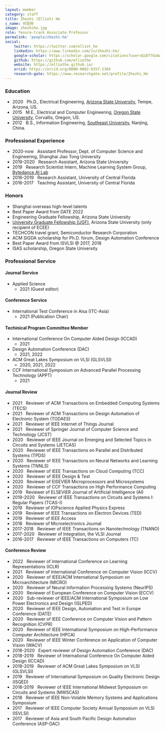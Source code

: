 ```yaml
---
layout: member
category: staff
title: Zhezhi (Elliot) He
c_name: 何哲陟
image: zhezhihe.jpg
role: Tenure-track Associate Professor
permalink: 'people/zhezhi-he'
social:
    twitter: https://twitter.com/elliot_he
    linkedin: https://www.linkedin.com/in/zhezhi-he/
    google-scholar: https://scholar.google.com/citations?user=QzDf7GoAAAAJ&hl=en
    github: https://github.com/elliothe
    website: https://elliothe.github.io/
    orcid: https://orcid.org/0000-0002-6357-236X
    research-gate: https://www.researchgate.net/profile/Zhezhi_He
---
```


<!-- [Curriculum vitae]() -->
<!-- <a href="../cv/cv_zhezhi_he.pdf"><i class="ai ai-cv-square ai-1x"></i> Curriculum Vitae</a> -->

### <i class="fas fa-graduation-cap"></i> Education
 - 2020 &nbsp; Ph.D., Electrical Engineering, [Arizona State University](https://ecee.engineering.asu.edu/), Tempe, Arizona, US.
 - 2015 &nbsp; M.E., Electrical and Computer Engineering, [Oregon State University](https://eecs.oregonstate.edu/), Corvallis, Oregon, US.
 - 2012 &nbsp; B.S., Information Engineering, [Southeast University](https://www.seu.edu.cn/english/), Nanjing, China.


### <i class="fas fa-briefcase"></i> Professional Experience
- 2020-now &nbsp; Assistant Professor, Dept. of Computer Science and Engineering, Shanghai Jiao Tong University
- 2019-2020 &nbsp; Research Assistant, Arizona State University
- 2019 &nbsp; Research Scientist Intern, Machine Learning System Group, [Bytedance AI Lab](https://ailab.bytedance.com/)
- 2016-2019 &nbsp; Research Assistant, University of Central Florida
- 2016-2017 &nbsp; Teaching Assistant, University of Central Florida



### <i class="fas fa-award"></i> Honors
- Shanghai overseas high-level talents
- Best Paper Award from DATE 2022
- Engineering Graduate Fellowship, Arizona State University
- [University Graduate Fellowship (UGF)](https://graduate.asu.edu/current-students/funding-opportunities/awards-and-fellowships/university-graduate-fellowships), Arizona State University (only recipient of ECEE)
- TECHCON travel grant, Semiconductor Research Corporation
- ACM SIGDA scholarship for Ph.D. forum, Design Automation Conference
- Best Paper Award from ISVLSI @ 2017, 2018
- ISAS scholarship, Oregon State University

### <i class="fas fa-user-tie"></i> Professional Service

#### Journal Service
- Applied Science
    - 2021 (Guest editor)


#### Conference Service
- International Test Conference in Aisa (ITC-Asia)
    - 2021 (Publication Chair)

#### Techinical Program Committee Member
- International Conference On Computer Aided Design (ICCAD)
    - 2021
- Design Automation Conference (DAC)
    - 2021, 2022
- ACM Great Lakes Symposium on VLSI (GLSVLSI)
    - 2020, 2021, 2022
- CCF International Symposium on Advanced Parallel Processing Technology (APPT)
    - 2021


#### Journal Review
- 2021 &nbsp; Reviewer of ACM Transactions on Embedded Computing Systems (TECS)
- 2021 &nbsp; Reviewer of ACM Transactions on Design Automation of Electronic System (TODAES)
- 2021 &nbsp; Reviewer of IEEE Internet of Things Journal
- 2021 &nbsp; Reviewer of Springer Journal of Computer Science and Technology (JCST)
- 2020 &nbsp; Reviewer of IEEE Journal on Emerging and Selected Topics in Circuits and Systems (JETCAS)
- 2020 &nbsp; Reviewer of IEEE Transactions on Parallel and Distributed Systems (TPDS)
- 2020 &nbsp; Reviewer of IEEE Transactions on Neural Networks and Learning Systems (TNNLS) 
- 2020 &nbsp; Reviewer of IEEE Transactions on Cloud Computing (TCC) 
- 2020 &nbsp; Reviewer of IEEE Design & Test
- 2020 &nbsp; Reviewer of ElSEVIER Microprocessors and Microsystems
- 2020 &nbsp; Reviewer of CCF Transactions on High Performance Computing 
- 2019 &nbsp; Reviewer of ELSEVIER Journal of Artificial Intelligence (AI)
- 2019-2020 &nbsp; Reviewer of IEEE Transactions on Circuits and Systems I: Regular Papers (TCAS-I)
- 2019 &nbsp; Reviewer of IOPscience Applied Physics Express
- 2019 &nbsp; Reviewer of IEEE Transactions on Electron Devices (TED)
- 2019 &nbsp; Reviewer of IEEE Access
- 2018 &nbsp; Reviewer of Microelectronics Journal
- 2017-2018 &nbsp; Reviewer of IEEE Transactions on Nanotechnology (TNANO)
- 2017-2020 &nbsp; Reviewer of Integration, the VLSI Journal
- 2016-2017 &nbsp; Reviewer of IEEE Transactions on Computers (TC)


#### Conference Review
- 2022 &nbsp; Reviewer of International Conference on Learning Representations (ICLR) 
- 2021 &nbsp; Reviewer of International Conference on Computer Vision (ICCV)
- 2020 &nbsp; Reviewer of IEEE/ACM International Symposium on Microarchitecture (MICRO)
- 2020 &nbsp; Reviewer of Neural Information Processing Systems (NeurIPS)
- 2020 &nbsp; Reviewer of European Conference on Computer Vision (ECCV)
- 2020 &nbsp; Sub-reviewer of IEEE/ACM International Symposium on Low Power Electronics and Design (ISLPED)
- 2020 &nbsp; Reviewer of IEEE Design, Automation and Test in Europe Conference (DATE) 
- 2020 &nbsp; Reviewer of IEEE Conference on Computer Vision and Pattern Recognition (CVPR)
- 2020 &nbsp; Reviewer of IEEE International Symposium on High-Performance Computer Architecture (HPCA)
- 2020 &nbsp; Reviewer of IEEE Winter Conference on Application of Computer Vision (WACV)
- 2018-2020 &nbsp; Expert reviewer of Design Automation Conference (DAC)
- 2018-2019 &nbsp; Reviewer of International Conference On Computer Aided Design (ICCAD)
- 2018-2019 &nbsp; Reviewer of ACM Great Lakes Symposium on VLSI (GLSVLSI)
- 2019 &nbsp; Reviewer of International Symposium on Quality Electronic Design (ISQED)
- 2018-2019 &nbsp; Reviewer of IEEE International Midwest Symposium on Circuits and Systems (MWSCAS)
- 2018 &nbsp; Reviewer of IEEE Non-Volatile Memory Systems and Applications Symposium
- 2017 &nbsp; Reviewer of IEEE Computer Society Annual Symposium on VLSI (ISVLSI)
- 2017 &nbsp; Reviewer of Asia and South Pacific Design Automation Conference (ASP-DAC)
